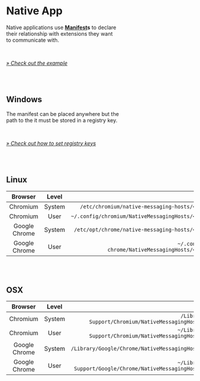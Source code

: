
# Native App

Native applications use **[Manifest]s** to declare <br>
their relationship with extensions they want <br>
to communicate with.

<br>

*[» Check out the example][Example]*

<br>
<br>

## Windows

The manifest can be placed anywhere but the <br>
path to the it must be stored in a registry key.

<br>

*[» Check out how to set registry keys][Registry]*

<br>
<br>

## Linux

| Browser | Level |  
|:-------:|:-----:|-:
| Chromium | System | `/etc/chromium/native-messaging-hosts/<appId>.json`
| Chromium | User | `~/.config/chromium/NativeMessagingHosts/<appId>.json`
| Google Chrome | System | `/etc/opt/chrome/native-messaging-hosts/<appId>.json`
| Google Chrome | User | `~/.config/google-chrome/NativeMessagingHosts/<appId>.json`

<br>
<br>

## OSX

| Browser | Level |  
|:-------:|:-----:|-:
Chromium | System | `/Library/Application Support/Chromium/NativeMessagingHosts/<appId>.json`
Chromium | User | `~/Library/Application Support/Chromium/NativeMessagingHosts/<appId>.json`
Google Chrome | System | `/Library/Google/Chrome/NativeMessagingHosts/<appId>.json`
Google Chrome | User | `~/Library/Application Support/Google/Chrome/NativeMessagingHosts/<appId>.json`

<br>


<!----------------------------------------------------------------------------->

[Manifest]: Host%20Manifest.md
[Registry]: Registry.md
[Example]: example/app/Manifest.json
